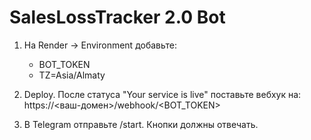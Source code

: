 # SalesLossTracker 2.0 Bot

1) На Render → Environment добавьте:
   - BOT_TOKEN
   - TZ=Asia/Almaty

2) Deploy. После статуса "Your service is live" поставьте вебхук на:
   https://<ваш-домен>/webhook/<BOT_TOKEN>

3) В Telegram отправьте /start. Кнопки должны отвечать.
